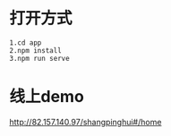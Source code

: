 # 打开方式

```
1.cd app
2.npm install
3.npm run serve
```

# 线上demo
http://82.157.140.97/shangpinghui#/home























































































































